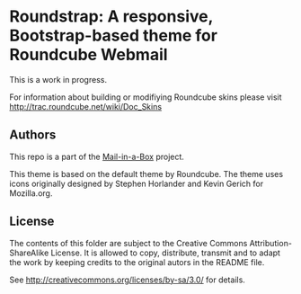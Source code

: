 Roundstrap: A responsive, Bootstrap-based theme for Roundcube Webmail
=====================================================================

This is a work in progress.

For information about building or modifiying Roundcube skins please visit
http://trac.roundcube.net/wiki/Doc_Skins

Authors
-------

This repo is a part of the [Mail-in-a-Box](https://mailinabox.email) project.

This theme is based on the default theme by Roundcube. The theme uses 
icons originally designed by Stephen Horlander and Kevin Gerich for 
Mozilla.org.


License
-------

The contents of this folder are subject to the Creative Commons
Attribution-ShareAlike License. It is allowed to copy, distribute,
transmit and to adapt the work by keeping credits to the original
autors in the README file.

See http://creativecommons.org/licenses/by-sa/3.0/ for details.

